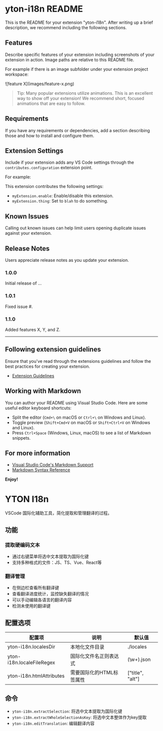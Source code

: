 # yton-i18n README

This is the README for your extension "yton-i18n". After writing up a brief description, we recommend including the following sections.

## Features

Describe specific features of your extension including screenshots of your extension in action. Image paths are relative to this README file.

For example if there is an image subfolder under your extension project workspace:

\!\[feature X\]\(images/feature-x.png\)

> Tip: Many popular extensions utilize animations. This is an excellent way to show off your extension! We recommend short, focused animations that are easy to follow.

## Requirements

If you have any requirements or dependencies, add a section describing those and how to install and configure them.

## Extension Settings

Include if your extension adds any VS Code settings through the `contributes.configuration` extension point.

For example:

This extension contributes the following settings:

* `myExtension.enable`: Enable/disable this extension.
* `myExtension.thing`: Set to `blah` to do something.

## Known Issues

Calling out known issues can help limit users opening duplicate issues against your extension.

## Release Notes

Users appreciate release notes as you update your extension.

### 1.0.0

Initial release of ...

### 1.0.1

Fixed issue #.

### 1.1.0

Added features X, Y, and Z.

---

## Following extension guidelines

Ensure that you've read through the extensions guidelines and follow the best practices for creating your extension.

* [Extension Guidelines](https://code.visualstudio.com/api/references/extension-guidelines)

## Working with Markdown

You can author your README using Visual Studio Code. Here are some useful editor keyboard shortcuts:

* Split the editor (`Cmd+\` on macOS or `Ctrl+\` on Windows and Linux).
* Toggle preview (`Shift+Cmd+V` on macOS or `Shift+Ctrl+V` on Windows and Linux).
* Press `Ctrl+Space` (Windows, Linux, macOS) to see a list of Markdown snippets.

## For more information

* [Visual Studio Code's Markdown Support](http://code.visualstudio.com/docs/languages/markdown)
* [Markdown Syntax Reference](https://help.github.com/articles/markdown-basics/)

**Enjoy!**

# YTON I18n

VSCode 国际化辅助工具，简化提取和管理翻译的过程。

## 功能

### 提取硬编码文本

- 通过右键菜单将选中文本提取为国际化键
- 支持多种格式的文件：JS、TS、Vue、React等

### 翻译管理

- 在侧边栏查看所有翻译键
- 查看翻译进度统计，监控缺失翻译的情况
- 可以手动编辑各语言的翻译内容
- 检测未使用的翻译键

## 配置选项

| 配置项 | 说明 | 默认值 |
|------|------|-------|
| yton-i18n.localesDir | 本地化文件目录 | ./locales |
| yton-i18n.localeFileRegex | 国际化文件名正则表达式 | (\\w+).json |
| yton-i18n.htmlAttributes | 需要国际化的HTML标签属性 | ["title", "alt"] |

## 命令

- `yton-i18n.extractSelection`: 将选中文本提取为国际化键
- `yton-i18n.extractWholeSelectionAsKey`: 将选中文本整体作为key提取
- `yton-i18n.editTranslation`: 编辑翻译内容
